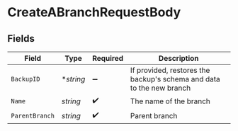 # CreateABranchRequestBody


## Fields

| Field                                                                | Type                                                                 | Required                                                             | Description                                                          |
| -------------------------------------------------------------------- | -------------------------------------------------------------------- | -------------------------------------------------------------------- | -------------------------------------------------------------------- |
| `BackupID`                                                           | **string*                                                            | :heavy_minus_sign:                                                   | If provided, restores the backup's schema and data to the new branch |
| `Name`                                                               | *string*                                                             | :heavy_check_mark:                                                   | The name of the branch                                               |
| `ParentBranch`                                                       | *string*                                                             | :heavy_check_mark:                                                   | Parent branch                                                        |